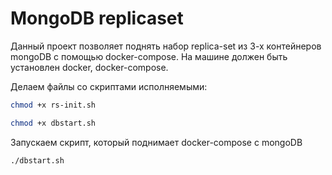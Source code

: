 # MongoDB replicaset

Данный проект позволяет поднять набор replica-set из 3-х контейнеров mongoDB с помощью docker-compose. На машине должен быть установлен docker, docker-compose.

Делаем файлы со скриптами исполняемыми:

```bash
chmod +x rs-init.sh
```

```bash
chmod +x dbstart.sh
```

Запускаем скрипт, который поднимает docker-compose с mongoDB

```bash
./dbstart.sh
```
